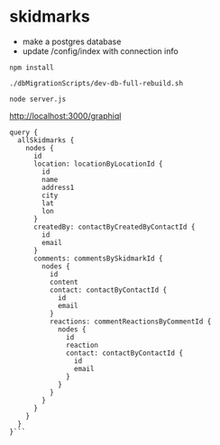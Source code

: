 # skidmarks

- make a postgres database
- update /config/index with connection info

```
npm install
```

```
./dbMigrationScripts/dev-db-full-rebuild.sh
```

```
node server.js
```

<a href="http://localhost:3000/graphiql">http://localhost:3000/graphiql</a>

```
query {
  allSkidmarks {
    nodes {
      id
      location: locationByLocationId {
        id
        name
        address1
        city
        lat
        lon
      }
      createdBy: contactByCreatedByContactId {
        id
        email
      }
      comments: commentsBySkidmarkId {
        nodes {
          id
          content
          contact: contactByContactId {
            id
            email
          }
          reactions: commentReactionsByCommentId {
            nodes {
              id
              reaction
              contact: contactByContactId {
                id
                email
              }
            }
          }
        }
      }
    }
  }
}```

